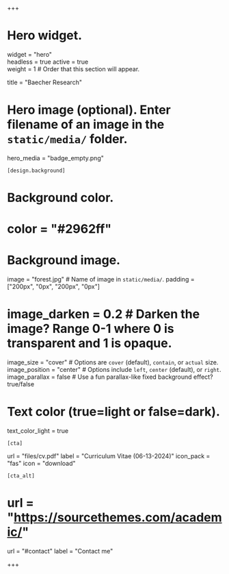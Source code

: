 +++
# Hero widget.
widget = "hero"  
headless = true 
active = true  
weight = 1  # Order that this section will appear.

title = "Baecher Research"

# Hero image (optional). Enter filename of an image in the `static/media/` folder.
hero_media = "badge_empty.png"

    [design.background]
    
  # Background color.
  # color = "#2962ff"
  
  # Background image.
 image = "forest.jpg"  # Name of image in `static/media/`.
 padding = ["200px", "0px", "200px", "0px"]
# image_darken = 0.2  # Darken the image? Range 0-1 where 0 is transparent and 1 is opaque.
 image_size = "cover"  #  Options are `cover` (default), `contain`, or `actual` size.
 image_position = "center"  # Options include `left`, `center` (default), or `right`.
 image_parallax = false  # Use a fun parallax-like fixed background effect? true/false
  
  # Text color (true=light or false=dark).
  text_color_light = true
  
    [cta]
  url = "files/cv.pdf"
  label = "Curriculum Vitae (06-13-2024)"
  icon_pack = "fas"
  icon = "download"
  
    [cta_alt]
  # url = "https://sourcethemes.com/academic/"
  url = "#contact"
  label = "Contact me"

+++

